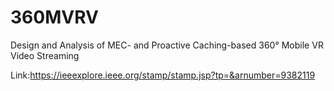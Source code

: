 # 360MVRV
Design and Analysis of MEC- and Proactive Caching-based 360° Mobile VR Video Streaming

Link:https://ieeexplore.ieee.org/stamp/stamp.jsp?tp=&arnumber=9382119
